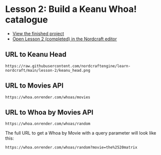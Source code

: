 # Lesson 2: Build a Keanu Whoa! catalogue

- [View the finished project](https://whoa.toddle.site/)
- [Open Lesson 2 (completed) in the Nordcraft editor](https://editor.nordcraft.com/projects/whoa/branches/main/components/HomePage)

## URL to Keanu Head

```text
https://raw.githubusercontent.com/nordcraftengine/learn-nordcraft/main/lesson-2/keanu_head.png
```

## URL to Movies API

```text
https://whoa.onrender.com/whoas/movies
```

## URL to Whoa by Movies API

```text
https://whoa.onrender.com/whoas/random
```

The full URL to get a Whoa by Movie with a query parameter will look like this:

```text
https://whoa.onrender.com/whoas/random?movie=the%2520matrix
```
